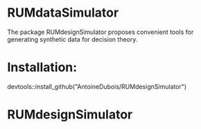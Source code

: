 # RUMdataSimulator
The package RUMdesignSimulator proposes convenient tools for generating synthetic data for decision theory.

# Installation:
devtools::install_github("AntoineDubois/RUMdesignSimulator")
# RUMdesignSimulator
